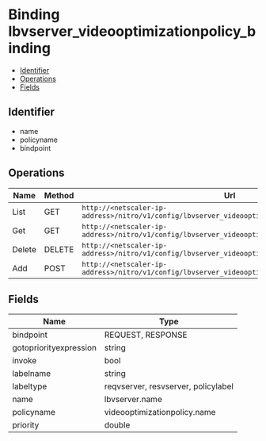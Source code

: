 # Binding lbvserver_videooptimizationpolicy_binding

- [Identifier](#identifier)
- [Operations](#operations)
- [Fields](#fields)

## Identifier

- name
- policyname
- bindpoint

## Operations

| Name | Method | Url |
|----|----|----|
| List | GET | `http://<netscaler-ip-address>/nitro/v1/config/lbvserver_videooptimizationpolicy_binding` |
| Get | GET | `http://<netscaler-ip-address>/nitro/v1/config/lbvserver_videooptimizationpolicy_binding/<name>` |
| Delete | DELETE | `http://<netscaler-ip-address>/nitro/v1/config/lbvserver_videooptimizationpolicy_binding/<name>` |
| Add | POST | `http://<netscaler-ip-address>/nitro/v1/config/lbvserver_videooptimizationpolicy_binding` |

## Fields

| Name | Type |
|----|----|
| bindpoint | REQUEST, RESPONSE |
| gotopriorityexpression | string |
| invoke | bool |
| labelname | string |
| labeltype | reqvserver, resvserver, policylabel |
| name | lbvserver.name |
| policyname | videooptimizationpolicy.name |
| priority | double |

